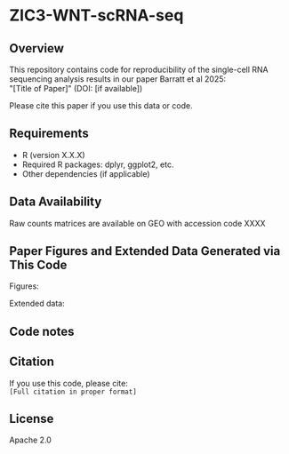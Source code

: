 # ZIC3-WNT-scRNA-seq

## Overview
This repository contains code for reproducibility of the single-cell RNA sequencing analysis results in our paper Barratt et al 2025:  
"[Title of Paper]" (DOI: [if available])

Please cite this paper if you use this data or code. 

## Requirements
- R (version X.X.X)
- Required R packages: dplyr, ggplot2, etc.
- Other dependencies (if applicable)

  
## Data Availability
Raw counts matrices are available on GEO with accession code XXXX


## Paper Figures and Extended Data Generated via This Code
Figures:

Extended data:


## Code notes

## Citation
If you use this code, please cite:  
`[Full citation in proper format]`

## License
Apache 2.0
